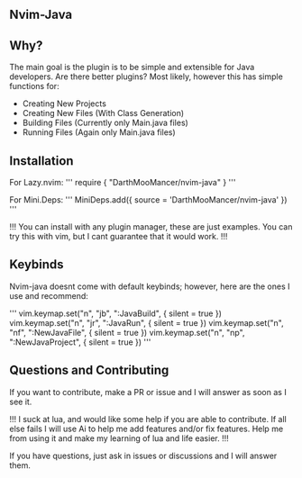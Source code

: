 Nvim-Java
---------

Why?
------

The main goal is the plugin is to be simple and extensible for Java developers. Are there better plugins? Most likely, however this has simple functions for:

- Creating New Projects
- Creating New Files (With Class Generation)
- Building Files (Currently only Main.java files)
- Running Files (Again only Main.java files)

Installation
------------

For Lazy.nvim:
'''
require {
    "DarthMooMancer/nvim-java"
}
'''

For Mini.Deps:
'''
MiniDeps.add({ source = 'DarthMooMancer/nvim-java' })
'''

!!! You can install with any plugin manager, these are just examples. You can try this with vim, but I cant guarantee that it would work. !!!

Keybinds
--------

Nvim-java doesnt come with default keybinds; however, here are the ones I use and recommend:

'''
vim.keymap.set("n", "<leader>jb", ":JavaBuild<CR>", { silent = true })
vim.keymap.set("n", "<leader>jr", ":JavaRun<CR>", { silent = true })
vim.keymap.set("n", "<leader>nf", ":NewJavaFile<CR>", { silent = true })
vim.keymap.set("n", "<leader>np", ":NewJavaProject<CR>", { silent = true })
'''

Questions and Contributing
--------------------------

If you want to contribute, make a PR or issue and I will answer as soon as I see it. 

!!! I suck at lua, and would like some help if you are able to contribute. If all else fails I will use Ai to help me add features and/or fix features. Help me from using it and make my learning of lua and life easier. !!!

If you have questions, just ask in issues or discussions and I will answer them.
